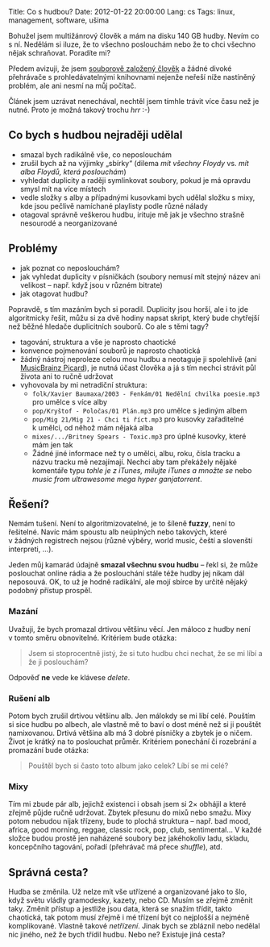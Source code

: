 Title: Co s hudbou?
Date: 2012-01-22 20:00:00
Lang: cs
Tags: linux, management, software, ušima

Bohužel jsem multižánrový člověk a mám na disku 140 GB hudby. Nevím co s ní. Nedělám si iluze, že to všechno poslouchám nebo že to chci všechno nějak schraňovat. Poradíte mi?

Předem avizuji, že jsem [souborově založený člověk](https://github.com/Littlemaple/elk) a žádné divoké přehrávače s prohledávatelnými knihovnami nejenže neřeší níže nastíněný problém, ale ani nesmí na můj počítač.

Článek jsem uzrávat nenechával, nechtěl jsem tímhle trávit více času než je nutné. Proto je možná takový trochu *hrr* :-)

## Co bych s hudbou nejraději udělal

-   smazal bych radikálně vše, co neposlouchám
-   zrušil bych až na výjimky „sbírky“ (dilema *mít všechny Floydy* vs. *mít alba Floydů, která poslouchám*)
-   vyhledat duplicity a raději symlinkovat soubory, pokud je má opravdu smysl mít na více místech
-   vedle složky s alby a případnými kusovkami bych udělal složku s mixy, kde jsou pečlivě namíchané playlisty podle různé nálady
-   otagoval správně veškerou hudbu, irituje mě jak je všechno strašně nesourodé a neorganizované

## Problémy

-   jak poznat co neposlouchám?
-   jak vyhledat duplicity v písničkách (soubory nemusí mít stejný název ani velikost – např. když jsou v různém bitrate)
-   jak otagovat hudbu?

Popravdě, s tím mazáním bych si poradil. Duplicity jsou horší, ale i to jde algoritmicky řešit, můžu si za dvě hodiny napsat skript, který bude chytřejší než běžné hledače duplicitních souborů. Co ale s těmi tagy?

-   tagování, struktura a vše je naprosto chaotické
-   konvence pojmenování souborů je naprosto chaotická
-   žádný nástroj neproleze celou mou hudbu a neotaguje ji spolehlivě (ani [MusicBrainz Picard](http://musicbrainz.org/doc/MusicBrainz_Picard)), je nutná účast člověka a já s tím nechci strávit půl života ani to ručně udržovat
-   vyhovovala by mi netradiční struktura:
    -   `folk/Xavier Baumaxa/2003 - Fenkám/01 Nedělní chvilka poesie.mp3` pro umělce s více alby
    -   `pop/Kryštof - Poločas/01 Plán.mp3` pro umělce s jediným albem
    -   `pop/Mig 21/Mig 21 - Chci ti říct.mp3` pro kusovky zařaditelné k umělci, od něhož mám nějaká alba
    -   `mixes/.../Britney Spears - Toxic.mp3` pro úplné kusovky, které mám jen tak
    -   Žádné jiné informace než ty o umělci, albu, roku, čísla tracku a názvu tracku mě nezajímají. Nechci aby tam překážely nějaké komentáře typu *tohle je z iTunes, milujte iTunes a množte se* nebo *music from ultrawesome mega hyper ganjatorrent*.

## Řešení?

Nemám tušení. Není to algoritmizovatelné, je to šíleně **fuzzy**, není to řešitelné. Navíc mám spoustu alb neúplných nebo takových, které v žádných registrech nejsou (různé výběry, world music, čeští a slovenští interpreti, …).

Jeden můj kamarád údajně **smazal všechnu svou hudbu** – řekl si, že může poslouchat online rádia a že poslouchání stále téže hudby jej nikam dál neposouvá. OK, to už je hodně radikální, ale mojí sbírce by určitě nějaký podobný přístup prospěl.

### Mazání

Uvažuji, že bych promazal drtivou většinu věcí. Jen máloco z hudby není v tomto směru obnovitelné. Kritériem bude otázka:

> Jsem si stoprocentně jistý, že si tuto hudbu chci nechat, že se mi
> líbí a že ji poslouchám?

Odpověď **ne** vede ke klávese *delete*.

### Rušení alb

Potom bych zrušil drtivou většinu alb. Jen málokdy se mi líbí celé. Pouštím si sice hudbu po albech, ale vlastně mě to baví o dost méně než si ji pouštět namixovanou. Drtivá většina alb má 3 dobré písničky a zbytek je o ničem. Život je krátký na to poslouchat průměr. Kritériem ponechání či rozebrání a promazání bude otázka:

> Pouštěl bych si často toto album jako celek? Líbí se mi celé?

### Mixy

Tím mi zbude pár alb, jejichž existenci i obsah jsem si 2× obhájil a které zřejmě půjde ručně udržovat. Zbytek přesunu do mixů nebo smažu. Mixy potom nebudou nijak třízeny, bude to plochá struktura – např. bad mood, africa, good morning, reggae, classic rock, pop, club, sentimental… V každé složce budou prostě jen naházené soubory bez jakéhokoliv ladu, skladu, koncepčního tagování, pořadí (přehrávač má přece *shuffle*), atd.

## Správná cesta?

Hudba se změnila. Už nelze mít vše utřízené a organizované jako to šlo, když světu vládly gramodesky, kazety, nebo CD. Musím se zřejmě změnit taky. Změnit přístup a jestliže jsou data, která se snažím třídit, takto chaotická, tak potom musí zřejmě i mé třízení být co nejplošší a nejméně komplikované. Vlastně takové *netřízení*. Jinak bych se zbláznil nebo nedělal nic jiného, než že bych třídil hudbu. Nebo ne? Existuje jiná cesta?
